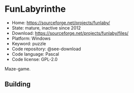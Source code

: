 # FunLabyrinthe

- Home: https://sourceforge.net/projects/funlaby/
- State: mature, inactive since 2012
- Download: https://sourceforge.net/projects/funlaby/files/
- Platform: Windows
- Keyword: puzzle
- Code repository: @see-download
- Code language: Pascal
- Code license: GPL-2.0

Maze-game.

## Building
